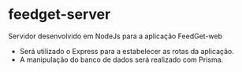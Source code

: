 # feedget-server

Servidor desenvolvido em NodeJs para a aplicação FeedGet-web

- Será utilizado o Express para a estabelecer as rotas da aplicação. 
- A manipulação do banco de dados será realizado com Prisma.

